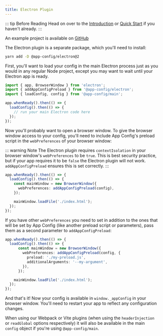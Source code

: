 ```yaml
---
title: Electron Plugin
---
```


::: tip Before Reading
Head on over to the [Introduction](../intro/) or [Quick Start](../intro/quick-start) if you haven't already.
:::

An example project is available on [GitHub](https://github.com/launchcodedev/app-config/tree/master/examples/electron-project)

The Electron plugin is a separate package, which you'll need to install:

```sh
yarn add -D @app-config/electron@2
```

First, you'll want to load your config in the main Electron process just as you would in any regular Node project, except you may want to wait until your Electron app is ready.

```typescript
import { app, BrowserWindow } from 'electron';
import { addAppConfigPreload } from '@app-config/electron';
import { loadConfig, config } from '@app-config/main';

app.whenReady().then(() => {
  loadConfig().then(() => {
    // run your main Electron code here
  });
});
```

Now you'll probably want to open a browser window. To give the browser window access to your config, you'll need to include App Config's preload script in the `webPreferences` of your browser window:

::: warning Note
The Electron plugin requires `contextIsolation` in your browser window's `webPreferences` to be `true`. This is best security practice, but if your app requires it to be `false` the Electron plugin will not work. `addAppConfigPreload` ensures this is set correctly.
:::

```typescript
app.whenReady().then(() => {
  loadConfig().then(() => {
    const mainWindow = new BrowserWindow({
      webPreferences: addAppConfigPreload(config),
    });

    mainWindow.loadFile('./index.html');
  });
});

```

If you have other `webPreferences` you need to set in addition to the ones that will be set by App Config (like another preload script or parameters), pass them as a second parameter to `addAppConfigPreload`:

```typescript
app.whenReady().then(() => {
  loadConfig().then(() => {
      const mainWindow = new BrowserWindow({
        webPreferences: addAppConfigPreload(config, {
          preload: './my-preload.js',
          additionalArguments: '--my-argument',
        }),
      });

    mainWindow.loadFile('./index.html');
  });
});
```

And that's it! Now your config is available in `window._appConfig` in your browser window. You'll need to restart your app to reflect any configuration changes.

When using our Webpack or Vite plugins (when using the `headerInjection` or `readGlobal` options respectively) it will also be available in the main `config` object if you're using `@app-config/main`.